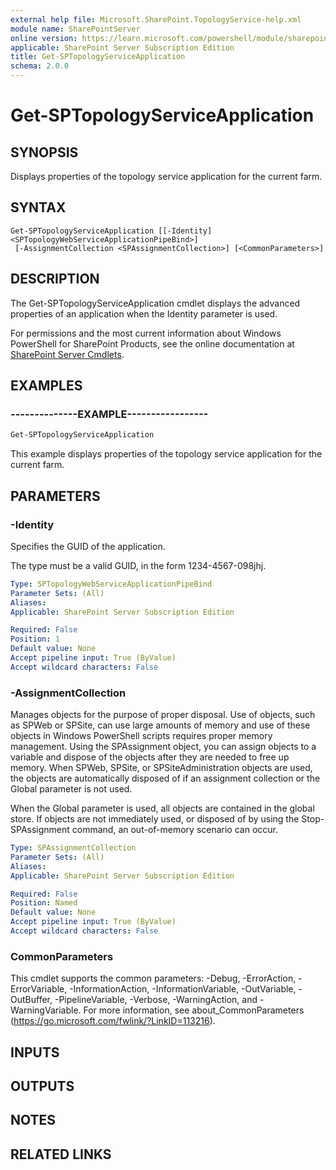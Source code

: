 ```yaml
---
external help file: Microsoft.SharePoint.TopologyService-help.xml
module name: SharePointServer
online version: https://learn.microsoft.com/powershell/module/sharepoint-server/get-sptopologyserviceapplication
applicable: SharePoint Server Subscription Edition
title: Get-SPTopologyServiceApplication
schema: 2.0.0
---
```


# Get-SPTopologyServiceApplication

## SYNOPSIS

Displays properties of the topology service application for the current farm.



## SYNTAX

```
Get-SPTopologyServiceApplication [[-Identity] <SPTopologyWebServiceApplicationPipeBind>]
 [-AssignmentCollection <SPAssignmentCollection>] [<CommonParameters>]
```

## DESCRIPTION
The Get-SPTopologyServiceApplication cmdlet displays the advanced properties of an application when the Identity parameter is used.

For permissions and the most current information about Windows PowerShell for SharePoint Products, see the online documentation at [SharePoint Server Cmdlets](https://learn.microsoft.com/powershell/sharepoint/sharepoint-server/sharepoint-server-cmdlets).

## EXAMPLES

### --------------EXAMPLE----------------- 
```powershell
Get-SPTopologyServiceApplication
```

This example displays properties of the topology service application for the current farm.

## PARAMETERS

### -Identity
Specifies the GUID of the application.

The type must be a valid GUID, in the form 1234-4567-098jhj.

```yaml
Type: SPTopologyWebServiceApplicationPipeBind
Parameter Sets: (All)
Aliases: 
Applicable: SharePoint Server Subscription Edition

Required: False
Position: 1
Default value: None
Accept pipeline input: True (ByValue)
Accept wildcard characters: False
```

### -AssignmentCollection
Manages objects for the purpose of proper disposal.
Use of objects, such as SPWeb or SPSite, can use large amounts of memory and use of these objects in Windows PowerShell scripts requires proper memory management.
Using the SPAssignment object, you can assign objects to a variable and dispose of the objects after they are needed to free up memory.
When SPWeb, SPSite, or SPSiteAdministration objects are used, the objects are automatically disposed of if an assignment collection or the Global parameter is not used.

When the Global parameter is used, all objects are contained in the global store.
If objects are not immediately used, or disposed of by using the Stop-SPAssignment command, an out-of-memory scenario can occur.

```yaml
Type: SPAssignmentCollection
Parameter Sets: (All)
Aliases: 
Applicable: SharePoint Server Subscription Edition

Required: False
Position: Named
Default value: None
Accept pipeline input: True (ByValue)
Accept wildcard characters: False
```

### CommonParameters
This cmdlet supports the common parameters: -Debug, -ErrorAction, -ErrorVariable, -InformationAction, -InformationVariable, -OutVariable, -OutBuffer, -PipelineVariable, -Verbose, -WarningAction, and -WarningVariable. For more information, see about_CommonParameters (https://go.microsoft.com/fwlink/?LinkID=113216).

## INPUTS

## OUTPUTS

## NOTES

## RELATED LINKS
